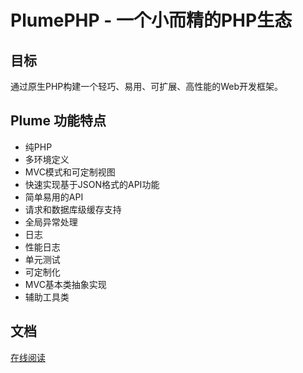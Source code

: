 # PlumePHP - 一个小而精的PHP生态

## 目标

通过原生PHP构建一个轻巧、易用、可扩展、高性能的Web开发框架。

## Plume 功能特点

- 纯PHP
- 多环境定义
- MVC模式和可定制视图
- 快速实现基于JSON格式的API功能
- 简单易用的API
- 请求和数据库级缓存支持
- 全局异常处理
- 日志
- 性能日志
- 单元测试
- 可定制化
- MVC基本类抽象实现
- 辅助工具类

## 文档

[在线阅读](SUMMARY.md)